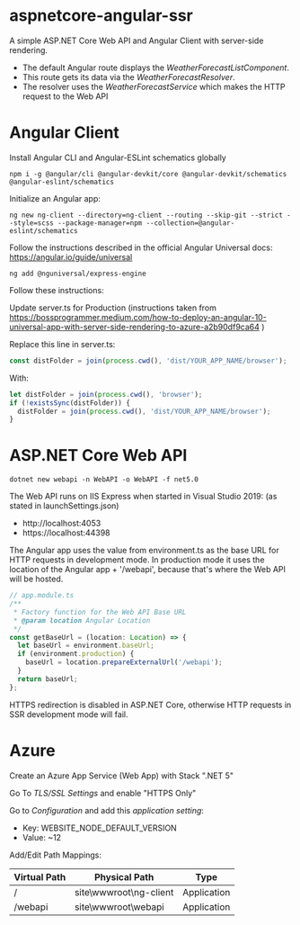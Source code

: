 # aspnetcore-angular-ssr

A simple ASP.NET Core Web API and Angular Client with server-side rendering.

- The default Angular route displays the _WeatherForecastListComponent_.
- This route gets its data via the _WeatherForecastResolver_.
- The resolver uses the _WeatherForecastService_ which makes the HTTP request to the Web API

# Angular Client

Install Angular CLI and Angular-ESLint schematics globally

```
npm i -g @angular/cli @angular-devkit/core @angular-devkit/schematics @angular-eslint/schematics
```

Initialize an Angular app:

```
ng new ng-client --directory=ng-client --routing --skip-git --strict --style=scss --package-manager=npm --collection=@angular-eslint/schematics
```

Follow the instructions described in the official Angular Universal docs: https://angular.io/guide/universal

```
ng add @nguniversal/express-engine
```

Follow these instructions:

Update server.ts for Production (instructions taken from https://bossprogrammer.medium.com/how-to-deploy-an-angular-10-universal-app-with-server-side-rendering-to-azure-a2b90df9ca64 )

Replace this line in server.ts:

```ts
const distFolder = join(process.cwd(), 'dist/YOUR_APP_NAME/browser');
```

With:

```ts
let distFolder = join(process.cwd(), 'browser');
if (!existsSync(distFolder)) {
  distFolder = join(process.cwd(), 'dist/YOUR_APP_NAME/browser');
}
```

# ASP.NET Core Web API

```
dotnet new webapi -n WebAPI -o WebAPI -f net5.0
```

The Web API runs on IIS Express when started in Visual Studio 2019: (as stated in launchSettings.json)

- http://localhost:4053
- https://localhost:44398

The Angular app uses the value from environment.ts as the base URL for HTTP requests in development mode.
In production mode it uses the location of the Angular app + '/webapi', because that's where the Web API will be hosted.

```ts
// app.module.ts
/**
 * Factory function for the Web API Base URL
 * @param location Angular Location
 */
const getBaseUrl = (location: Location) => {
  let baseUrl = environment.baseUrl;
  if (environment.production) {
    baseUrl = location.prepareExternalUrl('/webapi');
  }
  return baseUrl;
};
```

HTTPS redirection is disabled in ASP.NET Core, otherwise HTTP requests in SSR development mode will fail.

# Azure

Create an Azure App Service (Web App) with Stack ".NET 5"

Go To _TLS/SSL Settings_ and enable "HTTPS Only"

Go to _Configuration_ and add this _application setting_:

- Key: WEBSITE_NODE_DEFAULT_VERSION
- Value: ~12

Add/Edit Path Mappings:

| Virtual Path | Physical Path          | Type        |
| ------------ | ---------------------- | ----------- |
| /            | site\wwwroot\ng-client | Application |
| /webapi      | site\wwwroot\webapi    | Application |
